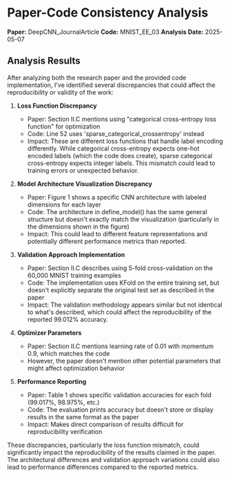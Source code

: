 # Paper-Code Consistency Analysis

**Paper:** DeepCNN_JournalArticle
**Code:** MNIST_EE_03
**Analysis Date:** 2025-05-07

## Analysis Results

After analyzing both the research paper and the provided code implementation, I've identified several discrepancies that could affect the reproducibility or validity of the work:

1. **Loss Function Discrepancy**
   - Paper: Section II.C mentions using "categorical cross-entropy loss function" for optimization
   - Code: Line 52 uses 'sparse_categorical_crossentropy' instead
   - Impact: These are different loss functions that handle label encoding differently. While categorical cross-entropy expects one-hot encoded labels (which the code does create), sparse categorical cross-entropy expects integer labels. This mismatch could lead to training errors or unexpected behavior.

2. **Model Architecture Visualization Discrepancy**
   - Paper: Figure 1 shows a specific CNN architecture with labeled dimensions for each layer
   - Code: The architecture in define_model() has the same general structure but doesn't exactly match the visualization (particularly in the dimensions shown in the figure)
   - Impact: This could lead to different feature representations and potentially different performance metrics than reported.

3. **Validation Approach Implementation**
   - Paper: Section II.C describes using 5-fold cross-validation on the 60,000 MNIST training examples
   - Code: The implementation uses KFold on the entire training set, but doesn't explicitly separate the original test set as described in the paper
   - Impact: The validation methodology appears similar but not identical to what's described, which could affect the reproducibility of the reported 99.012% accuracy.

4. **Optimizer Parameters**
   - Paper: Section II.C mentions learning rate of 0.01 with momentum 0.9, which matches the code
   - However, the paper doesn't mention other potential parameters that might affect optimization behavior

5. **Performance Reporting**
   - Paper: Table 1 shows specific validation accuracies for each fold (99.017%, 98.975%, etc.)
   - Code: The evaluation prints accuracy but doesn't store or display results in the same format as the paper
   - Impact: Makes direct comparison of results difficult for reproducibility verification

These discrepancies, particularly the loss function mismatch, could significantly impact the reproducibility of the results claimed in the paper. The architectural differences and validation approach variations could also lead to performance differences compared to the reported metrics.